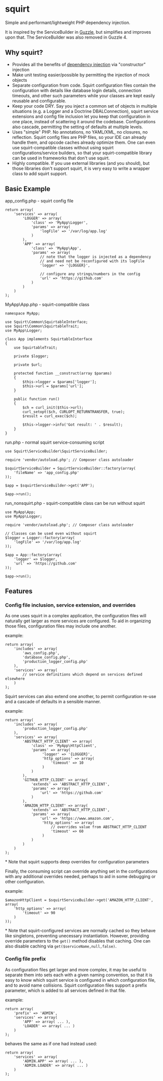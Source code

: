 squirt
======

Simple and performant/lightweight PHP dependency injection.

It is inspired by the ServiceBuilder in [Guzzle](https://github.com/guzzle/guzzle3),
but simplifies and improves upon that.  The ServiceBuilder was also removed in Guzzle 4.

Why squirt?
-----------

* Provides all the benefits of [dependency injection](https://en.wikipedia.org/wiki/Dependency_injection)
  via "constructor" injection
* Make unit testing easier/possible by permitting the injection of mock objects
* Separate configuration from code.  Squirt configuration files contain the configuration
  with details like database login details, connection timeouts, and other such parameters
  while your classes are kept easily reusable and configurable.
* Keep your code DRY.  Say you inject a common set of objects in multiple situations
  (e.g. a Logger and a Doctrine DBALConnection), squirt service extensions and config file inclusion
  let you keep that configuration in one place, instead of scattering it around the codebase.
  Configurations also cascade, permitting the setting of defaults at multiple levels.
* Uses "simple" PHP.  No annotations, no YAML/XML, no closures, no reflection.  Squirt config files
  are PHP files, so your IDE can already handle them, and opcode caches already optimize them.
  One can even use squirt-compatible classes without using squirt configurations/service builders,
  so that your squirt-compatible library can be used in frameworks that don't use squirt.
* Highly compatible.  If you use external libraries (and you should), but those libraries
  don't support squirt, it is very easy to write a wrapper class to add squirt support.

Basic Example
-------------

app_config.php - squirt config file

    return array(
        'services' => array(
            'LOGGER' => array(
                'class' => 'MyApp\Logger',
                'params' => array(
                    'logFile' => '/var/log/app.log'
                )
            ),
            'APP' => array(
                'class' => 'MyApp\App',
                'params' => array(
                    // note that the logger is injected as a dependency
                    // and need not be reconfigured with its logFile
                    'logger' => '{LOGGER}',

                    // configure any strings/numbers in the config
                    'url' => 'https://github.com'
                )
            )
        )
    );

MyApp\App.php - squirt-compatible class

    namespace MyApp;
    
    use Squirt\Common\SquirtableInterface;
    use Squirt\Common\SquirtableTrait;
    use MyApp\Logger;
 
    class App implements SquirtableInterface
    {
        use SquirtableTrait;

        private $logger;

        private $url;

        protected function __construct(array $params)
        {
            $this->logger = $params['logger'];
            $this->url = $params['url'];
        }

        public function run()
        {
            $ch = curl_init($this->url);
            curl_setopt($ch, CURLOPT_RETURNTRANSFER, true);
            $result = curl_exec($ch);            

            $this->logger->info('Got result: ' . $result);
        }
    }

run.php - normal squirt service-consuming script

    use Squirt\ServiceBuilder\SquirtServiceBuilder;

    require 'vendor/autoload.php'; // Composer class autoloader

    $squirtServiceBuilder = SquirtServiceBuilder::factory(array(
        'fileName' => 'app_config.php'
    ));

    $app = $squirtServiceBuilder->get('APP');

    $app->run();

run_nonsquirt.php - squirt-compatible class can be run without squirt

    use MyApp\App;
    use MyApp\Logger;

    require 'vendor/autoload.php'; // Composer class autoloader

    // Classes can be used even without squirt
    $logger = Logger::factory(array(
        'logFile' => '/var/log/app.log'
    ));

    $app = App::factory(array(
        'logger' => $logger,
        'url' => 'https://github.com'
    ));

    $app->run();

Features
--------

### Config file inclusion, service extension, and overrides

As one uses squirt in a complex application, the configuration files will
naturally get larger as more services are configured.  To aid in organizing
those files, configuration files may include one another.

example:

    return array(
        'includes' => array(
            'aws_config.php',
            'database_config.php',
            'production_logger_config.php'
        ),
        'services' => array(
            // service definitions which depend on services defined elsewhere
        )
    );

Squirt services can also extend one another, to permit configuration re-use
and a cascade of defaults in a sensible manner.

example:

    return array(
        'includes' => array(
            'production_logger_config.php'
        ),
        'services' => array(
            'ABSTRACT_HTTP_CLIENT' => array(
                'class' => 'MyApp\HttpClient',
                'params' => array(
                     'logger' => '{LOGGER}',
                     'http_options' => array(
                         'timeout' => 10
                     )
                )
            ),
            'GITHUB_HTTP_CLIENT' => array(
                'extends' => 'ABSTRACT_HTTP_CLIENT',
                'params' => array(
                    'url' => 'https://github.com'
                )
            ),
            'AMAZON_HTTP_CLIENT' => array(
                'extends' => 'ABSTRACT_HTTP_CLIENT',
                'params' => array(
                    'url' => 'https://www.amazon.com',
                     'http_options' => array(
                         // overrides value from ABSTRACT_HTTP_CLIENT
                         'timeout' => 60
                     )
                )
            )
        )
    );

\* Note that squirt supports deep overrides for configuration parameters

Finally, the consuming script can override anything set in the configurations
with any additional overrides needed, perhaps to aid in some debugging or other
configuration.

example:

    $amazonHttpClient = $squirtServiceBuilder->get('AMAZON_HTTP_CLIENT', array(
        'http_options' => array(
            'timeout' => 90
        )
    ));

\* Note that squirt-configured services are normally cached so they behave like singletons,
preventing unecessary instantiation.  However, providing override parameters to the `get()` method
disables that caching.  One can also disable caching via `get($serviceName,null,false)`.

### Config file prefix

As configuration files get larger and more complex, it may be useful to separate them into sets
each with a given naming convention, so that it is easy to know which squirt service is configured
in which configuration file, and to avoid name collisions.  Squirt configuration files support
a prefix parameter, which is added to all services defined in that file.

example:

    return array(
        'prefix' => 'ADMIN',
        'services' => array(
            'APP' => array( ... ),
            'LOADER' => array( ... )
        )
    );

behaves the same as if one had instead used:

    return array(
        'services' => array(
            'ADMIN.APP' => array( ... ),
            'ADMIN.LOADER' => array( ... )
        )
    );


